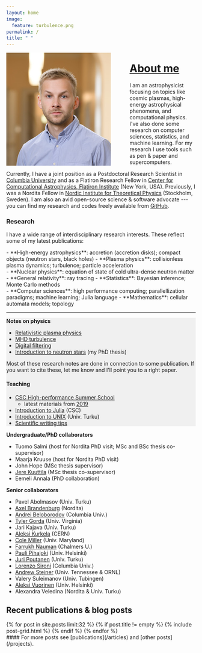 ```yaml
---
layout: home
image:
  feature: turbulence.png
permalink: /
title: " "
---
```


<img style="float: left; padding-right:50px;" src="images/jnattila2.jpg">



# [About me](/about)



I am an astrophysicist focusing on topics like cosmic plasmas, high-energy astrophysical phenomena, and computational physics.
I've also done some research on computer sciences, statistics, and machine learning.
For my research I use tools such as pen & paper and supercomputers.

Currently, I have a joint position as a Postdoctoral Research Scientist in [Columbia University](https://physics.columbia.edu/) and as a Flatiron Research Fellow in [Center for Computational Astrophysics, Flatiron Institute](https://www.simonsfoundation.org/flatiron/center-for-computational-astrophysics/) (New York, USA).
Previously, I was a Nordita Fellow in [Nordic Institute for Theoretical Physics](http://www.nordita.org) (Stockholm, Sweden). 
I am also an avid open-source science & software advocate --- you can find my research and codes freely available from [GitHub](https://github.com/natj).


### Research 

I have a wide range of interdisciplinary research interests. These reflect some of my latest publications:

<div class="inforow">
<div class="infocolumn" markdown="block">
- **High-energy astrophysics**: accretion (accretion disks); compact objects (neutron stars, black holes)
- **Plasma physics**: collisionless plasma dynamics; turbulence; particle acceleration
</div>
<div class="infocolumn" markdown="block">
- **Nuclear physics**: equation of state of cold ultra-dense neutron matter
- **General relativity**: ray tracing
- **Statistics**: Bayesian inference; Monte Carlo methods
</div>
<div class="infocolumn" markdown="block">
- **Computer sciences**: high performance computing; parallellization paradigms; machine learning; Julia language
- **Mathematics**: cellular automata models; topology
</div>
</div> <!-- /.inforow -->

---

<div class="inforow">

<div class="infocolumn2" markdown="block" style="background-color: #F0F0F0;">
<h4 style="margin-top: 0.2em; margin-bottom: 0.0em;"> Notes on physics</h4>

- [Relativistic plasma physics](https://github.com/natj/notes-corpus/blob/master/plasma-physics/notes.pdf)
- [MHD turbulence](https://github.com/natj/notes-corpus/blob/master/turbulence/notes.pdf)
- [Digital filtering](https://github.com/natj/notes-corpus/blob/master/filtering/notes.pdf)
- [Introduction to neutron stars](https://github.com/natj/thesis) (my PhD thesis)

Most of these research notes are done in connection to some publication. If you want to cite these, let me know and I'll point you to a right paper.

#### Teaching

- [CSC High-performance Summer School](https://www.csc.fi/en/web/training/-/csc_summerschool_2019)
    - latest materials from [2019](https://github.com/csc-training/summerschool)
- [Introduction to Julia](https://github.com/csc-training/julia-introduction) (CSC)
- [Introduction to UNIX](https://github.com/natj/unix-intro) (Univ. Turku)
- [Scientific writing tips](https://github.com/natj/sci_writing)
</div>
<div class="infocolumnR" markdown="block">
<h4 style="margin-top: 0.2em; margin-bottom: 0.0em;"> Undergraduate/PhD collaborators</h4>

- Tuomo Salmi (host for Nordita PhD visit; MSc and BSc thesis co-supervisor)
- Maarja Kruuse (host for Nordita PhD visit)
- John Hope (MSc thesis supervisor)
- [Jere Kuuttila](https://www.mpa-garching.mpg.de/person/54672/2377) (MSc thesis co-supervisor)
- Eemeli Annala (PhD collaboration)

<h4 style="margin-top: 0.2em; margin-bottom: 0.0em;"> Senior collaborators </h4>

- Pavel Abolmasov (Univ. Turku)
- [Axel Brandenburg](https://www.nordita.org/~brandenb/) (Nordita)
- [Andrei Beloborodov](https://physics.columbia.edu/people/profile/398) (Columbia Univ.)
- [Tyler Gorda](http://www.phys.virginia.edu/People/personal.asp?UID=tdg5cs) (Univ. Virginia)
- Jari Kajava (Univ. Turku)
- [Aleksi Kurkela](https://th-dep.web.cern.ch/roster/kurkela-aleksi) (CERN)
- [Cole Miller](https://www.astro.umd.edu/~miller/) (Univ. Maryland)
- [Farrukh Nauman](https://fnauman.github.io/) (Chalmers U.)
- [Pauli Pihajoki](https://blogs.helsinki.fi/pihajoki/) (Univ. Helsinki)
- [Juri Poutanen](http://users.utu.fi/jurpou/) (Univ. Turku)
- [Lorenzo Sironi](http://user.astro.columbia.edu/~lsironi/Site/Home.html) (Columbia Univ.)
- [Andrew Steiner](http://neutronstars.utk.edu/) (Univ. Tennessee & ORNL)
- Valery Suleimanov (Univ. Tubingen)
- [Aleksi Vuorinen](https://www.mv.helsinki.fi/home/arjvuori/) (Univ. Helsinki)
- Alexandra Veledina (Nordita & Univ. Turku)
</div>
</div> <!-- /.inforow -->


## Recent publications & blog posts

<div class="tiles">
{% for post in site.posts limit:32 %}
   {% if post.title != empty %}	
	{% include post-grid.html %}
   {% endif %}
{% endfor %}
</div><!-- /.tiles -->

<div style="float:right" markdown="block">
#### For more posts see [publications](/articles) and [other posts](/projects).
</div>


